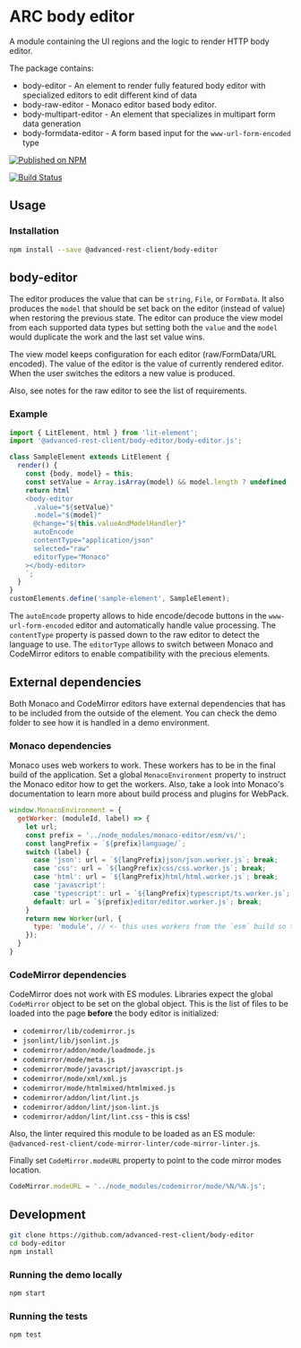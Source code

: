 # ARC body editor

A module containing the UI regions and the logic to render HTTP body editor.

The package contains:

- body-editor - An element to render fully featured body editor with specialized editors to edit different kind of data
- body-raw-editor - Monaco editor based body editor.
- body-multipart-editor - An element that specializes in multipart form data generation
- body-formdata-editor - A form based input for the `www-url-form-encoded` type

[![Published on NPM](https://img.shields.io/npm/v/@advanced-rest-client/body-editor.svg)](https://www.npmjs.com/package/@advanced-rest-client/body-editor)

[![Build Status](https://travis-ci.com/advanced-rest-client/body-editor.svg)](https://travis-ci.com/advanced-rest-client/body-editor)

## Usage

### Installation

```sh
npm install --save @advanced-rest-client/body-editor
```

## body-editor

The editor produces the value that can be `string`, `File`, or `FormData`. It also produces the `model` that should be set back on the editor (instead of value) when restoring the previous state.
The editor can produce the view model from each supported data types but setting both the `value` and the `model` would duplicate the work and the last set value wins.

The view model keeps configuration for each editor (raw/FormData/URL encoded). The value of the editor is the value of currently rendered editor. When the user switches the editors a new value is produced.

Also, see notes for the raw editor to see the list of requirements.

### Example

```js
import { LitElement, html } from 'lit-element';
import '@advanced-rest-client/body-editor/body-editor.js';

class SampleElement extends LitElement {
  render() {
    const {body, model} = this;
    const setValue = Array.isArray(model) && model.length ? undefined : body;
    return html`
    <body-editor
      .value="${setValue}"
      .model="${model}"
      @change="${this.valueAndModelHandler}"
      autoEncode
      contentType="application/json"
      selected="raw"
      editorType="Monaco"
    ></body-editor>
    `;
  }
}
customElements.define('sample-element', SampleElement);
```

The `autoEncode` property allows to hide encode/decode buttons in the `www-url-form-encoded` editor and automatically handle value processing. The `contentType` property is passed down to the raw editor
to detect the language to use. The `editorType` allows to switch between Monaco and CodeMirror editors to enable compatibility with the precious elements.

## External dependencies

Both Monaco and CodeMirror editors have external dependencies that has to be included from the outside of the element. You can check the demo folder to see how it is handled in a demo environment.

### Monaco dependencies

Monaco uses web workers to work. These workers has to be in the final build of the application. Set a global `MonacoEnvironment` property to instruct the Monaco editor how to get the workers. Also, take a look into Monaco's documentation to learn more about build process and plugins for WebPack.

```javascript
window.MonacoEnvironment = {
  getWorker: (moduleId, label) => {
    let url;
    const prefix = '../node_modules/monaco-editor/esm/vs/';
    const langPrefix = `${prefix}language/`;
    switch (label) {
      case 'json': url = `${langPrefix}json/json.worker.js`; break;
      case 'css': url = `${langPrefix}css/css.worker.js`; break;
      case 'html': url = `${langPrefix}html/html.worker.js`; break;
      case 'javascript':
      case 'typescript': url = `${langPrefix}typescript/ts.worker.js`; break;
      default: url = `${prefix}editor/editor.worker.js`; break;
    }
    return new Worker(url, {
      type: 'module', // <- this uses workers from the `esm` build so the web worker must handle modules properly.
    });
  }
}
```

### CodeMirror dependencies

CodeMirror does not work with ES modules. Libraries expect the global `CodeMirror` object to be set on the global object.
This is the list of files to be loaded into the page **before** the body editor is initialized:

- `codemirror/lib/codemirror.js`
- `jsonlint/lib/jsonlint.js`
- `codemirror/addon/mode/loadmode.js`
- `codemirror/mode/meta.js`
- `codemirror/mode/javascript/javascript.js`
- `codemirror/mode/xml/xml.js`
- `codemirror/mode/htmlmixed/htmlmixed.js`
- `codemirror/addon/lint/lint.js`
- `codemirror/addon/lint/json-lint.js`
- `codemirror/addon/lint/lint.css` - this is css!

Also, the linter required this module to be loaded as an ES module: `@advanced-rest-client/code-mirror-linter/code-mirror-linter.js`.

Finally set `CodeMirror.modeURL` property to point to the code mirror modes location.

```javascript
CodeMirror.modeURL = '../node_modules/codemirror/mode/%N/%N.js';
```

## Development

```sh
git clone https://github.com/advanced-rest-client/body-editor
cd body-editor
npm install
```

### Running the demo locally

```sh
npm start
```

### Running the tests

```sh
npm test
```
